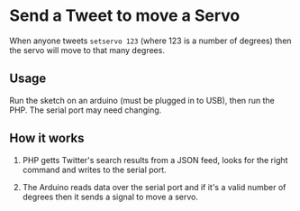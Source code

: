 Send a Tweet to move a Servo
============================

When anyone tweets `setservo 123` (where 123 is a number of degrees) then the servo will move to that many degrees.


Usage
-----

Run the sketch on an arduino (must be plugged in to USB), then run the PHP. The serial port may need changing.


How it works
------------

1. PHP getts Twitter's search results from a JSON feed, looks for the right command  and writes to the serial port.

2. The Arduino reads data over the serial port and if it's a valid number of degrees then it sends a signal to move a servo.
